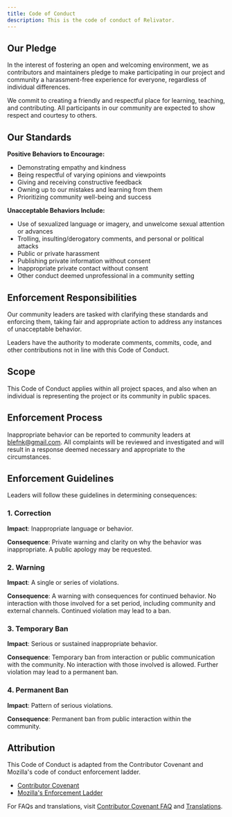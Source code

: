 ```yaml
---
title: Code of Conduct
description: This is the code of conduct of Relivator.
---
```


## Our Pledge

In the interest of fostering an open and welcoming environment, we as contributors and maintainers pledge to make participating in our project and community a harassment-free experience for everyone, regardless of individual differences.

We commit to creating a friendly and respectful place for learning, teaching, and contributing. All participants in our community are expected to show respect and courtesy to others.

## Our Standards

**Positive Behaviors to Encourage:**

- Demonstrating empathy and kindness
- Being respectful of varying opinions and viewpoints
- Giving and receiving constructive feedback
- Owning up to our mistakes and learning from them
- Prioritizing community well-being and success

**Unacceptable Behaviors Include:**

- Use of sexualized language or imagery, and unwelcome sexual attention or advances
- Trolling, insulting/derogatory comments, and personal or political attacks
- Public or private harassment
- Publishing private information without consent
- Inappropriate private contact without consent
- Other conduct deemed unprofessional in a community setting

## Enforcement Responsibilities

Our community leaders are tasked with clarifying these standards and enforcing them, taking fair and appropriate action to address any instances of unacceptable behavior.

Leaders have the authority to moderate comments, commits, code, and other contributions not in line with this Code of Conduct.

## Scope

This Code of Conduct applies within all project spaces, and also when an individual is representing the project or its community in public spaces.

## Enforcement Process

Inappropriate behavior can be reported to community leaders at <blefnk@gmail.com>. All complaints will be reviewed and investigated and will result in a response deemed necessary and appropriate to the circumstances.

## Enforcement Guidelines

Leaders will follow these guidelines in determining consequences:

### 1. Correction

**Impact**: Inappropriate language or behavior.

**Consequence**: Private warning and clarity on why the behavior was inappropriate. A public apology may be requested.

### 2. Warning

**Impact**: A single or series of violations.

**Consequence**: A warning with consequences for continued behavior. No interaction with those involved for a set period, including community and external channels. Continued violation may lead to a ban.

### 3. Temporary Ban

**Impact**: Serious or sustained inappropriate behavior.

**Consequence**: Temporary ban from interaction or public communication with the community. No interaction with those involved is allowed. Further violation may lead to a permanent ban.

### 4. Permanent Ban

**Impact**: Pattern of serious violations.

**Consequence**: Permanent ban from public interaction within the community.

## Attribution

This Code of Conduct is adapted from the Contributor Covenant and Mozilla's code of conduct enforcement ladder.

- [Contributor Covenant](https://contributor-covenant.org/version/2/0/code_of_conduct.html)
- [Mozilla's Enforcement Ladder](https://github.com/mozilla/diversity)

For FAQs and translations, visit [Contributor Covenant FAQ](https://contributor-covenant.org/faq) and [Translations](https://contributor-covenant.org/translations).
